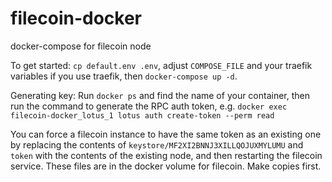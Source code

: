 # filecoin-docker

docker-compose for filecoin node

To get started: `cp default.env .env`, adjust `COMPOSE_FILE` and your traefik variables if you use traefik, then `docker-compose up -d`.

Generating key: Run `docker ps` and find the name of your container, then run the command to generate the RPC auth token, e.g. `docker exec filecoin-docker_lotus_1 lotus auth create-token --perm read` 

You can force a filecoin instance to have the same token as an existing one by replacing the contents of `keystore/MF2XI2BNNJ3XILLQOJUXMYLUMU` and `token` with the contents of the existing node, and then
restarting the filecoin service. These files are in the docker volume for filecoin. Make copies first.

